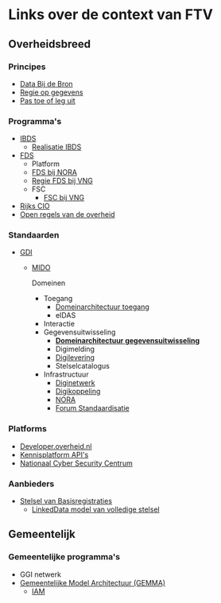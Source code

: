 # Links over de context van FTV
## Overheidsbreed
### Principes
- [Data Bij de Bron](https://www.digitaleoverheid.nl/data-bij-de-bron/)
- [Regie op gegevens](https://www.digitaleoverheid.nl/overzicht-van-alle-onderwerpen/regie-op-gegevens/)
- [Pas toe of leg uit](https://www.forumstandaardisatie.nl/pas-toe-leg-uit-beleid)

### Programma's
- [IBDS](https://www.digitaleoverheid.nl/interbestuurlijke-datastrategie/)
  - [Realisatie IBDS](https://realisatieibds.nl/)
- [FDS](https://federatief.datastelsel.nl/kennisbank/basisconcept/doel-en-aanpak/) 
  - Platform
  - [FDS bij NORA](https://www.noraonline.nl/wiki/FDS_Basis_concept)
  - [Regie FDS bij VNG](https://vng.nl/projecten/regie-federatief-datastelsel-fds)
  - FSC
    - [FSC bij VNG](https://vng.nl/projecten/federatieve-service-connectiviteit-fsc)
- [Rijks CIO](https://organisaties.overheid.nl/134864/directie_Chief_Information_Office-_Rijk_CIO-Rijk) 
- [Open regels van de overheid](https://regels.overheid.nl/) 

### Standaarden
- [GDI](https://www.digitaleoverheid.nl/mido/generieke-digitale-infrastructuur-gdi/)
  - [MIDO](https://www.digitaleoverheid.nl/mido/)
  
    Domeinen
    - Toegang
      - [Domeinarchitectuur toegang](https://minbzk.github.io/gdi-toegang/content/views/Domeinarchitectuur%20toegang.html)
      - eIDAS
    - Interactie
    - Gegevensuitwisseling
      - **[Domeinarchitectuur gegevensuitwisseling](https://minbzk.github.io/gdi-gegevensuitwisseling/content/views/Domeinarchitectuur%20gegevensuitwisseling.html)**
      - Digimelding
      - [Digilevering](https://www.logius.nl/domeinen/gegevensuitwisseling/digilevering)
      - Stelselcatalogus
    - Infrastructuur
      - [Diginetwerk](https://www.logius.nl/domeinen/infrastructuur/diginetwerk)
      - [Digikoppeling](https://www.logius.nl/domeinen/gegevensuitwisseling/digikoppeling/documentatie)
      - [NORA](https://www.digitaleoverheid.nl/overzicht-van-alle-onderwerpen/nora/)
      - [Forum Standaardisatie](https://www.forumstandaardisatie.nl/)

### Platforms
- [Developer.overheid.nl](https://developer.overheid.nl/)
- [Kennisplatform API's](https://www.geonovum.nl/themas/kennisplatform-apis)
- [Nationaal Cyber Security Centrum](https://www.ncsc.nl)

### Aanbieders
- [Stelsel van Basisregistraties](https://stelselvanbasisregistraties.nl/about-system)
  - [LinkedData model van volledige stelsel](https://stelselvanbasisregistraties.nl/details/DATASET/STCdata)


## Gemeentelijk
### Gemeentelijke programma's
- GGI netwerk
- [Gemeentelijke Model Architectuur (GEMMA)](https://vng.nl/projecten/gemeentelijke-model-architectuur-gemma)
  - [IAM](https://www.gemmaonline.nl/wiki/WMA_Identiteit_en_Toegangbeheer)
